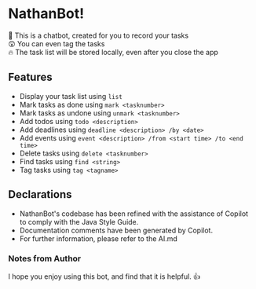 # NathanBot!
📓 This is a chatbot, created for you to record your tasks<br>
😲 You can even tag the tasks<br>
🔥 The task list will be stored locally, even after you close the app

## Features
- Display your task list using `list`
- Mark tasks as done using `mark <tasknumber>`
- Mark tasks as undone using `unmark <tasknumber>`
- Add todos using `todo <description>`
- Add deadlines using `deadline <description> /by <date>`
- Add events using `event <description> /from <start time> /to <end time>`
- Delete tasks using `delete <tasknumber>`
- Find tasks using `find <string>`
- Tag tasks using `tag <tagname>`

## Declarations
- NathanBot's codebase has been refined with the assistance of Copilot to comply with the Java Style Guide.
- Documentation comments have been generated by Copilot.
- For further information, please refer to the AI.md

### Notes from Author
I hope you enjoy using this bot, and find that it is helpful. :+1: